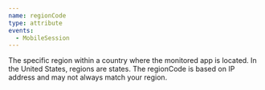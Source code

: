 ```yaml
---
name: regionCode
type: attribute
events:
  - MobileSession
---
```


The specific region within a country where the monitored app is located. In the United States, regions are states. The regionCode is based on IP address and may not always match your region.